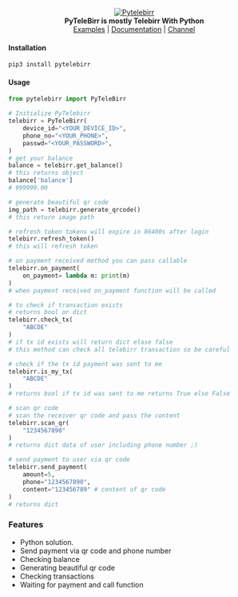 <p align="center">
<a href="https://github.com/telebirrapi/pytelebirr">
<img src="https://raw.githubusercontent.com/TeleBirrApi/PyTeleBirr/main/.github/images/telebirrapi.png" alt="Pytelebirr">
</a>
<br>
<b>PyTeleBirr is mostly Telebirr With Python</b>
<br>
<a href="https://github.com/telebirrapi/pytelebirr/tree/main/examples">
Examples</a>
|
<a href="https://telebirrapi.github.io/pytelebirr">
Documentation</a>
|
<a href="https://t.me/PyTeleBirr">  
Channel</a>


#### Installation

`pip3 install pytelebirr`

#### Usage

````python
from pytelebirr import PyTeleBirr

# Initialize PyTelebirr
telebirr = PyTeleBirr(
    device_id="<YOUR_DEVICE_ID>",
    phone_no="<YOUR_PHONE>",
    passwd="<YOUR_PASSWORD>",
)
# get your balance
balance = telebirr.get_balance()
# this returns object
balance['balance']
# 999999.00

# generate beautiful qr code
img_path = telebirr.generate_qrcode()
# this return image path 

# refresh token tokens will expire in 86400s after login
telebirr.refresh_token()
# this will refresh token

# on payment received method you can pass callable
telebirr.on_payment(
    on_payment= lambda m: print(m)
)
# when payment received on_payment function will be called

# to check if transaction exists
# returns bool or dict
telebirr.check_tx(
    "ABCDE"
)
# if tx id exists will return dict elase false
# this method can check all telebirr transaction so be careful

# check if the tx id payment was sent to me
telebirr.is_my_tx(
    "ABCDE"
)
# returns bool if tx id was sent to me returns True else False

# scan qr code
# scan the receiver qr code and pass the content 
telebirr.scan_qr(
    "1234567890"
)
# returns dict data of user including phone number ;)

# send payment to user via qr code
telebirr.send_payment(
    amount=5,
    phone="1234567890",
    content="123456789" # content of qr code
)
# returns dict

````

### Features
- Python solution.
- Send payment via qr code and phone number
- Checking balance
- Generating beautiful qr code
- Checking transactions
- Waiting for payment and call function
